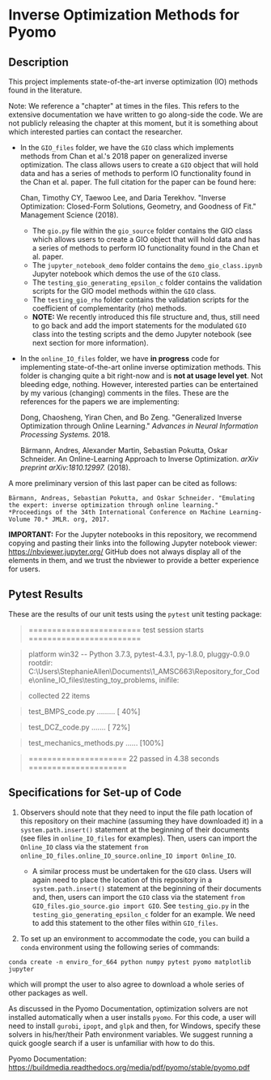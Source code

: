 # Inverse Optimization Methods for Pyomo #

## Description ##

This project implements state-of-the-art inverse optimization (IO) methods found in the literature. 

Note: We reference a "chapter" at times in the files. This refers to the extensive documentation we have written to go along-side the code.  We are not publicly releasing the chapter at this moment, but it is something about which interested parties can contact the researcher.

* In the `GIO_files` folder, we have the `GIO` class which implements methods from Chan et al.'s 2018 paper on generalized inverse optimization.  The class allows users to create a `GIO` object that will hold data and has a series of methods to perform IO functionality found in the Chan et al. paper.  The full citation for the paper can be found here:

	Chan, Timothy CY, Taewoo Lee, and Daria Terekhov. 
	"Inverse Optimization: Closed-Form Solutions, Geometry, 
	and Goodness of Fit." Management Science (2018).

	* The `gio.py` file within the `gio_source` folder contains the GIO class which allows users to create a GIO object that will hold data and has a series of methods to perform IO functionality found in the Chan et al. paper.
	* The `jupyter_notebook_demo` folder contains the `demo_gio_class.ipynb` Jupyter notebook which demos the use of the `GIO` class.
	* The `testing_gio_generating_epsilon_c` folder contains the validation scripts for the GIO model methods within the `GIO` class.
	* The `testing_gio_rho` folder contains the validation scripts for the coefficient of complementarity (rho) methods.
	* **NOTE:** We recently introduced this file structure and, thus, still need to go back and add the import statements for the modulated `GIO` class into the testing scripts and the demo Jupyter notebook (see next section for more information).

* In the `online_IO_files` folder, we have **in progress** code for implementing state-of-the-art online inverse optimization methods.  This folder is changing quite a bit right-now and is **not at usage level yet**.  Not bleeding edge, nothing.  However, interested parties can be entertained by my various  (changing) comments in the files.  These are the references for the papers we are implementing:
	
	Dong, Chaosheng, Yiran Chen, and Bo Zeng. "Generalized Inverse Optimization through Online Learning." *Advances in Neural Information Processing Systems.* 2018.

	Bärmann, Andres, Alexander Martin, Sebastian Pokutta, Oskar Schneider. An Online-Learning Approach to Inverse Optimization. *arXiv preprint arXiv:1810.12997.* (2018).

A more preliminary version of this last paper can be cited as follows:

	Bärmann, Andreas, Sebastian Pokutta, and Oskar Schneider. "Emulating the expert: inverse optimization through online learning." *Proceedings of the 34th International Conference on Machine Learning-Volume 70.* JMLR. org, 2017.

**IMPORTANT:** For the Jupyter notebooks in this repository, we recommend copying and pasting their links into the following Jupyter notebook viewer: <https://nbviewer.jupyter.org/>  GitHub does not always display all of the elements in them, and we trust the nbviewer to provide a better experience for users.

## Pytest Results ##

These are the results of our unit tests using the `pytest` unit testing package:

>======================== test session starts ========================

>platform win32 -- Python 3.7.3, pytest-4.3.1, py-1.8.0, pluggy-0.9.0
>rootdir: C:\Users\StephanieAllen\Documents\1_AMSC663\Repository_for_Code\online_IO_files\testing_toy_problems, inifile:

>collected 22 items

>test_BMPS_code.py .........                                    [ 40%]

>test_DCZ_code.py .......                                       [ 72%]

>test_mechanics_methods.py ......                               [100%]

>===================== 22 passed in 4.38 seconds =====================


## Specifications for Set-up of Code ##

1. Observers should note that they need to input the file path location of this repository on their machine (assuming they have downloaded it) in a `system.path.insert()` statement at the beginning of their documents (see files in `online_IO_files` for examples).  Then, users can import the `Online_IO` class via the statement `from online_IO_files.online_IO_source.online_IO import Online_IO`.  
	* A similar process must be undertaken for the `GIO` class.  Users will again need to place the location of this repository in a `system.path.insert()` statement at the beginning of their documents and, then, users can import the `GIO` class via the statement `from GIO_files.gio_source.gio import GIO`.  See `testing_gio.py` in the `testing_gio_generating_epsilon_c` folder for an example.  We need to add this statement to the other files within `GIO_files`.  

2. To set up an environment to accommodate the code, you can build a `conda` environment using the following series of commands:

```
conda create -n enviro_for_664 python numpy pytest pyomo matplotlib jupyter
```
   
which will prompt the user to also agree to download a whole series of other packages as well.

As discussed in the Pyomo Documentation, optimization solvers are not installed automatically when a user installs `pyomo`.  For this code, a user will need to install `gurobi`, `ipopt`, and `glpk` and then, for Windows, specify these solvers in his/her/their Path environment variables.  We suggest running a quick google search if a user is unfamiliar with how to do this.

Pyomo Documentation: <https://buildmedia.readthedocs.org/media/pdf/pyomo/stable/pyomo.pdf>